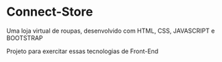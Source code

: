# Connect-Store
Uma loja virtual de roupas, desenvolvido com HTML, CSS, JAVASCRIPT e BOOTSTRAP

Projeto para exercitar essas tecnologias de Front-End
